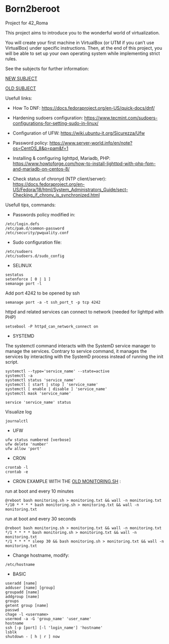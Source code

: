 # Born2beroot
Project for 42_Roma

This project aims to introduce you to the wonderful world of virtualization.

You will create your first machine in VirtualBox (or UTM if you can’t use VirtualBox) under specific instructions. Then, at the end of this project, you will be able to set up your own operating system while implementing strict rules.

See the subjects for further information:

[NEW SUBJECT](Resources/Born2beroot_en_subject_3_2.pdf)

[OLD SUBJECT](Resources/Born2beroot_en.subject_OLD.pdf)

Usefull links:

- How To DNF:
https://docs.fedoraproject.org/en-US/quick-docs/dnf/

- Hardening sudoers configuration:
https://www.tecmint.com/sudoers-configurations-for-setting-sudo-in-linux/

- Configuration of UFW:
https://wiki.ubuntu-it.org/Sicurezza/Ufw

- Password policy:
https://www.server-world.info/en/note?os=CentOS_8&p=pam&f=1

- Installing & configuring lighttpd, Mariadb, PHP:
https://www.howtoforge.com/how-to-install-lighttpd-with-php-fpm-and-mariadb-on-centos-8/

- Check status of chronyd (NTP client/server):
https://docs.fedoraproject.org/en-US/Fedora/18/html/System_Administrators_Guide/sect-Checking_if_chrony_is_synchronized.html

Usefull tips, commands:

- Passwords policy modified in:
```
/etc/login.defs
/etc/pam.d/common-password
/etc/security/pwquality.conf
```
- Sudo configuration file:
```
/etc/sudoers
/etc/sudoers.d/sudo_config
```

- SELINUX
```
sestatus
setenforce [ 0 | 1 ]
semanage port -l
```
Add port 4242 to be opened by ssh
```
semanage port -a -t ssh_port_t -p tcp 4242
```
httpd and related services can connect to network
(needed for lighttpd with PHP)
```
setsebool -P httpd_can_network_connect on
```

- SYSTEMD

The systemctl command interacts with the SystemD service manager to manage the services. Contrary to service command, it manages the services by interacting with the SystemD process instead of running the init script.

```
systemctl --type='service_name' --state=active
systemctl -a
systemctl status 'service_name'
systemctl [ start | stop ] 'service_name'
systemctl [ enable | disable ] 'service_name'
systemctl mask 'service_name'
```
```
service 'service_name' status
```
Visualize log
```
journalctl
```

- UFW
```
ufw status numbered [verbose]
ufw delete 'number'
ufw allow 'port'
```
- CRON
```
crontab -l
crontab -e
```

- CRON EXAMPLE WITH THE [OLD MONITORING.SH](monitoring_OLD.sh) :

run at boot and every 10 minutes
```
@reboot bash monitoring.sh > monitoring.txt && wall -n monitoring.txt
*/10 * * * * bash monitoring.sh > monitoring.txt && wall -n monitoring.txt
```

run at boot and every 30 seconds
```
@reboot bash monitoring.sh > monitoring.txt && wall -n monitoring.txt
*/1 * * * * bash monitoring.sh > monitoring.txt && wall -n monitoring.txt
*/1 * * * * sleep 30 && bash monitoring.sh > monitoring.txt && wall -n monitoring.txt
```

- Change hostname, modify:
```
/etc/hostname
```

- BASIC
```
useradd [name]
adduser [name] [group]
groupadd [name]
addgroup [name]
groups
getent group [name]
passwd
chage -l <username>
usermod -a -G 'group_name' 'user_name'
hostname
ssh [-p [port] [-l 'login_name'] 'hostname'
lsblk
shutdown - [ h | r ] now
```
